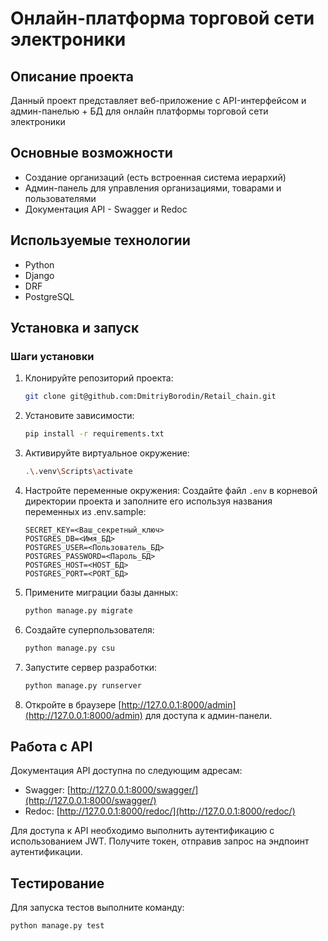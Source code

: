 # Онлайн-платформа торговой сети электроники

## Описание проекта

Данный проект представляет веб-приложение с API-интерфейсом и админ-панелью + БД для онлайн платформы торговой сети электроники

## Основные возможности

- Создание организаций (есть встроенная система иерархий)
- Админ-панель для управления организациями, товарами и пользователями
- Документация API - Swagger и Redoc

## Используемые технологии

- Python
- Django
- DRF
- PostgreSQL

## Установка и запуск

### Шаги установки

1. Клонируйте репозиторий проекта:
   ```bash
   git clone git@github.com:DmitriyBorodin/Retail_chain.git
   ```

2. Установите зависимости:
   ```bash
   pip install -r requirements.txt
   ```

3. Активируйте виртуальное окружение:
   ```bash
   .\.venv\Scripts\activate
   ```

4. Настройте переменные окружения:
   Создайте файл `.env` в корневой директории проекта и заполните его используя названия переменных из .env.sample:
   ```env
   SECRET_KEY=<Ваш_секретный_ключ>
   POSTGRES_DB=<Имя_БД>
   POSTGRES_USER=<Пользователь_БД>
   POSTGRES_PASSWORD=<Пароль_БД>
   POSTGRES_HOST=<HOST_БД>
   POSTGRES_PORT=<PORT_БД>
   ```

5. Примените миграции базы данных:
   ```bash
   python manage.py migrate
   ```

6. Создайте суперпользователя:
   ```bash
   python manage.py csu
   ```

7. Запустите сервер разработки:
   ```bash
   python manage.py runserver
   ```

8. Откройте в браузере [http://127.0.0.1:8000/admin](http://127.0.0.1:8000/admin) для доступа к админ-панели.

## Работа с API

Документация API доступна по следующим адресам:

- Swagger: [http://127.0.0.1:8000/swagger/](http://127.0.0.1:8000/swagger/)
- Redoc: [http://127.0.0.1:8000/redoc/](http://127.0.0.1:8000/redoc/)

Для доступа к API необходимо выполнить аутентификацию с использованием JWT. Получите токен, отправив запрос на эндпоинт
аутентификации.

## Тестирование

Для запуска тестов выполните команду:

```bash
python manage.py test
```
